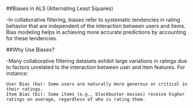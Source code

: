 ##Biases in ALS (Alternating Least Squares)

-In collaborative filtering, biases refer to systematic tendencies in rating behavior that are independent of the interaction between users and items. Bias modeling helps in achieving more accurate predictions by accounting for these tendencies.

##Why Use Biases?

-Many collaborative filtering datasets exhibit large variations in ratings due to factors unrelated to the interaction between user and item features. For instance:

    User Bias (bu): Some users are naturally more generous or critical in their ratings.
    Item Bias (bi): Some items (e.g., blockbuster movies) receive higher ratings on average, regardless of who is rating them.
